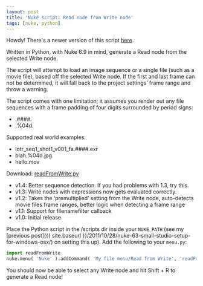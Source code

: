 ```yaml
---
layout: post
title: 'Nuke script: Read node from Write node'
tags: [nuke, python]
---
```


<div class="message">
  Howdy! There's a newer version of this script <a href="/2016/05/23/nuke-script-read-node-from-write-node">here</a>.
</div>

Written in Python, with Nuke 6.9 in mind, generate a Read node from the selected Write node.

<!--more-->

The script will attempt to load an image sequence or a single file (such as a movie file), based off the selected Write node. If the first and last frame can not be determined, it will fall back to the project settings’ frame range and throw a warning.

The script comes with one limitation; it assumes you render out any file sequences with a frame padding of four digits surrounded by period signs:

- .####.
- .%04d.

Supported real world examples:

- lotr_seq1_shot1_v001_fa.####.exr
- blah.%04d.jpg
- hello.mov

Download: [readFromWrite.py](https://raw.github.com/fredrikaverpil/nuke/master/scripts/readFromWrite.py)

- v1.4: Better sequence detection. If you had problems with 1.3, try this.
- v1.3: Write nodes with expressions now gets evaluated correctly.
- v1.2: Takes the ‘premultiplied’ setting from the Write node, auto-detects movie files frame ranges, better logic when detecting a frame range
- v1.1: Support for filenamefilter callback
- v1.0: Initial release

Place the Python script in the /scripts dir inside your `NUKE_PATH` (see my [previous post]({{ site.baseurl }}/2011/10/28/nuke-63-small-studio-setup-for-windows-osx/) on setting this up). Add the following to your `menu.py`:

```python
import readFromWrite
nuke.menu( 'Nuke' ).addCommand( 'My file menu/Read from Write', 'readFromWrite.readFromWrite()', 'shift+r' )
```

You should now be able to select any Write node and hit Shift + R to generate a Read node!
